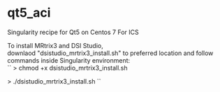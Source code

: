 # qt5_aci
Singularity recipe for Qt5 on Centos 7 For ICS

To install MRtrix3 and DSI Studio,  
downlaod "dsistudio_mrtrix3_install.sh" to preferred location 
and follow commands inside Singularity environment:  
``
\> chmod +x dsistudio_mrtrix3_install.sh  

\> ./dsistudio_mrtrix3_install.sh
``
